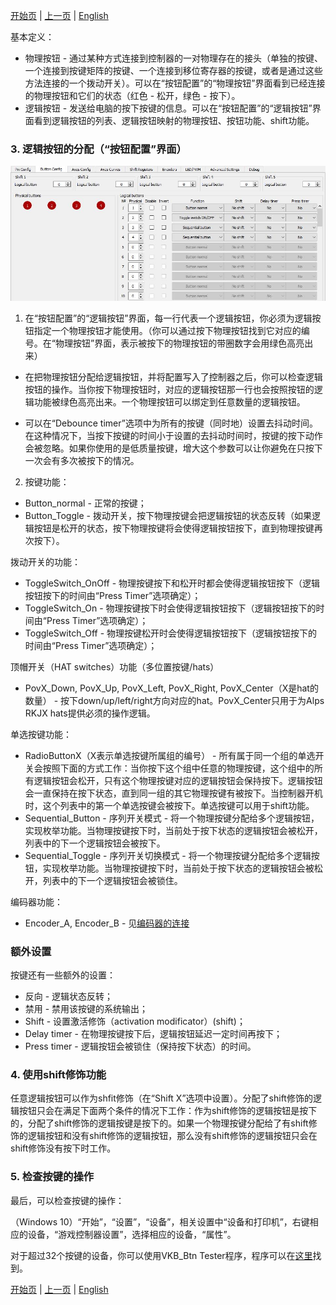 

[开始页](../README.md) | [上一页](./按键的连接.md) | [English](../eng/Buttons-configuration.md)

基本定义：

* 物理按钮 - 通过某种方式连接到控制器的一对物理存在的接头（单独的按键、一个连接到按键矩阵的按键、一个连接到移位寄存器的按键，或者是通过这些方法连接的一个拨动开关）。可以在“按钮配置”的“物理按钮”界面看到已经连接的物理按钮和它们的状态（红色 - 松开，绿色 - 按下）。
* 逻辑按钮 - 发送给电脑的按下按键的信息。可以在“按钮配置”的“逻辑按钮”界面看到逻辑按钮的列表、逻辑按钮映射的物理按钮、按钮功能、shift功能。

### 3. 逻辑按钮的分配（“按钮配置”界面）

![](../images/K3.jpg)

1. 在“按钮配置”的“逻辑按钮”界面，每一行代表一个逻辑按钮，你必须为逻辑按钮指定一个物理按钮才能使用。（你可以通过按下物理按钮找到它对应的编号。在“物理按钮”界面，表示被按下的物理按钮的带圈数字会用绿色高亮出来）

- 在把物理按钮分配给逻辑按钮，并将配置写入了控制器之后，你可以检查逻辑按钮的操作。当你按下物理按钮时，对应的逻辑按钮那一行也会按照按钮的逻辑功能被绿色高亮出来。一个物理按钮可以绑定到任意数量的逻辑按钮。

- 可以在“Debounce timer”选项中为所有的按键（同时地）设置去抖动时间。在这种情况下，当按下按键的时间小于设置的去抖动时间时，按键的按下动作会被忽略。如果你使用的是低质量按键，增大这个参数可以让你避免在只按下一次会有多次被按下的情况。

2. 按键功能：

* Button_normal - 正常的按键；
* Button_Toggle - 拨动开关，按下物理按键会把逻辑按钮的状态反转（如果逻辑按钮是松开的状态，按下物理按键将会使得逻辑按钮按下，直到物理按键再次按下）。

拨动开关的功能：

* ToggleSwitch_OnOff - 物理按键按下和松开时都会使得逻辑按钮按下（逻辑按钮按下的时间由“Press Timer”选项确定）；
* ToggleSwitch_On - 物理按键按下时会使得逻辑按钮按下（逻辑按钮按下的时间由“Press Timer”选项确定）；
* ToggleSwitch_Off - 物理按键松开时会使得逻辑按钮按下（逻辑按钮按下的时间由“Press Timer”选项确定）；

顶帽开关（HAT switches）功能（多位置按键/hats）

* PovX_Down, PovX_Up, PovX_Left, PovX_Right, PovX_Center（X是hat的数量） - 按下down/up/left/right方向对应的hat。PovX_Center只用于为Alps RKJX hats提供必须的操作逻辑。

单选按键功能：

* RadioButtonX（X表示单选按键所属组的编号） - 所有属于同一个组的单选开关会按照下面的方式工作：当你按下这个组中任意的物理按键，这个组中的所有逻辑按钮会松开，只有这个物理按键对应的逻辑按钮会保持按下。逻辑按钮会一直保持在按下状态，直到同一组的其它物理按键有被按下。当控制器开机时，这个列表中的第一个单选按键会被按下。单选按键可以用于shift功能。
* Sequential_Button - 序列开关模式 - 将一个物理按键分配给多个逻辑按钮，实现枚举功能。当物理按键按下时，当前处于按下状态的逻辑按钮会被松开，列表中的下一个逻辑按钮会被按下。
* Sequential_Toggle - 序列开关切换模式 - 将一个物理按键分配给多个逻辑按钮，实现枚举功能。当物理按键按下时，当前处于按下状态的逻辑按钮会被松开，列表中的下一个逻辑按钮会被锁住。

编码器功能：

* Encoder_A, Encoder_B - 见[编码器的连接](./编码器的连接.md)

### 额外设置

按键还有一些额外的设置：

* 反向 - 逻辑状态反转；
* 禁用 - 禁用该按键的系统输出；
* Shift - 设置激活修饰（activation modificator）(shift)；
* Delay timer - 在物理按键按下后，逻辑按钮延迟一定时间再按下；
* Press timer - 逻辑按钮会被锁住（保持按下状态）的时间。


### 4. 使用shift修饰功能

任意逻辑按钮可以作为shfit修饰（在“Shift X”选项中设置）。分配了shift修饰的逻辑按钮只会在满足下面两个条件的情况下工作：作为shift修饰的逻辑按钮是按下的，分配了shift修饰的逻辑按键是按下的。如果一个物理按键分配给了有shift修饰的逻辑按钮和没有shift修饰的逻辑按钮，那么没有shift修饰的逻辑按钮只会在shift修饰没有按下时工作。

### 5. 检查按键的操作

最后，可以检查按键的操作：

（Windows 10）“开始”，“设置”，“设备”，相关设置中“设备和打印机”，右键相应的设备，“游戏控制器设置”，选择相应的设备，“属性”。

对于超过32个按键的设备，你可以使用VKB_Btn Tester程序，程序可以在[这里](../3rd-party/software)找到。


[开始页](../README.md) | [上一页](./按键的连接.md) | [English](../eng/Buttons-configuration.md)
